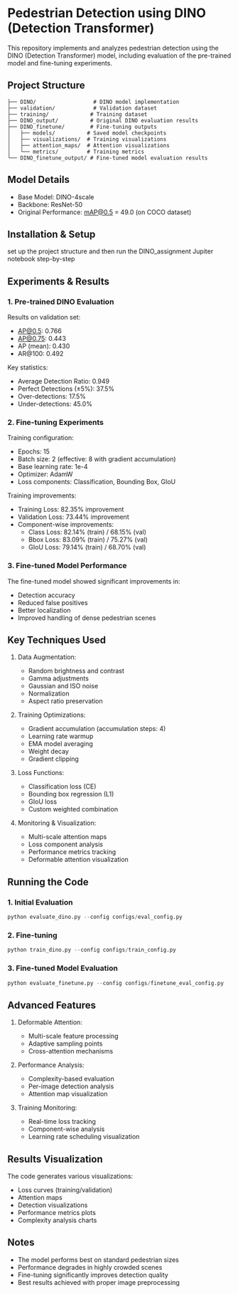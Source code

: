 # Pedestrian Detection using DINO (Detection Transformer)

This repository implements and analyzes pedestrian detection using the DINO (Detection Transformer) model, including evaluation of the pre-trained model and fine-tuning experiments.

## Project Structure

```
├── DINO/                  # DINO model implementation
├── validation/            # Validation dataset
├── training/             # Training dataset
├── DINO_output/          # Original DINO evaluation results
├── DINO_finetune/        # Fine-tuning outputs
│   ├── models/          # Saved model checkpoints
│   ├── visualizations/  # Training visualizations
│   ├── attention_maps/  # Attention visualizations
│   └── metrics/         # Training metrics
└── DINO_finetune_output/ # Fine-tuned model evaluation results
```

## Model Details

- Base Model: DINO-4scale
- Backbone: ResNet-50
- Original Performance: mAP@0.5 = 49.0 (on COCO dataset)

## Installation & Setup
set up the project structure and then run the DINO_assignment Jupiter notebook step-by-step 
## Experiments & Results

### 1. Pre-trained DINO Evaluation

Results on validation set:
- AP@0.5: 0.766
- AP@0.75: 0.443
- AP (mean): 0.430
- AR@100: 0.492

Key statistics:
- Average Detection Ratio: 0.949
- Perfect Detections (±5%): 37.5%
- Over-detections: 17.5%
- Under-detections: 45.0%

### 2. Fine-tuning Experiments

Training configuration:
- Epochs: 15
- Batch size: 2 (effective: 8 with gradient accumulation)
- Base learning rate: 1e-4
- Optimizer: AdamW
- Loss components: Classification, Bounding Box, GIoU

Training improvements:
- Training Loss: 82.35% improvement
- Validation Loss: 73.44% improvement
- Component-wise improvements:
  - Class Loss: 82.14% (train) / 68.15% (val)
  - Bbox Loss: 83.09% (train) / 75.27% (val)
  - GIoU Loss: 79.14% (train) / 68.70% (val)

### 3. Fine-tuned Model Performance

The fine-tuned model showed significant improvements in:
- Detection accuracy
- Reduced false positives
- Better localization
- Improved handling of dense pedestrian scenes

## Key Techniques Used

1. Data Augmentation:
   - Random brightness and contrast
   - Gamma adjustments
   - Gaussian and ISO noise
   - Normalization
   - Aspect ratio preservation

2. Training Optimizations:
   - Gradient accumulation (accumulation steps: 4)
   - Learning rate warmup
   - EMA model averaging
   - Weight decay
   - Gradient clipping

3. Loss Functions:
   - Classification loss (CE)
   - Bounding box regression (L1)
   - GIoU loss
   - Custom weighted combination

4. Monitoring & Visualization:
   - Multi-scale attention maps
   - Loss component analysis
   - Performance metrics tracking
   - Deformable attention visualization

## Running the Code

### 1. Initial Evaluation
```python
python evaluate_dino.py --config configs/eval_config.py
```

### 2. Fine-tuning
```python
python train_dino.py --config configs/train_config.py
```

### 3. Fine-tuned Model Evaluation
```python
python evaluate_finetune.py --config configs/finetune_eval_config.py
```

## Advanced Features

1. Deformable Attention:
   - Multi-scale feature processing
   - Adaptive sampling points
   - Cross-attention mechanisms

2. Performance Analysis:
   - Complexity-based evaluation
   - Per-image detection analysis
   - Attention map visualization

3. Training Monitoring:
   - Real-time loss tracking
   - Component-wise analysis
   - Learning rate scheduling visualization

## Results Visualization

The code generates various visualizations:
- Loss curves (training/validation)
- Attention maps
- Detection visualizations
- Performance metrics plots
- Complexity analysis charts

## Notes

- The model performs best on standard pedestrian sizes
- Performance degrades in highly crowded scenes
- Fine-tuning significantly improves detection quality
- Best results achieved with proper image preprocessing



